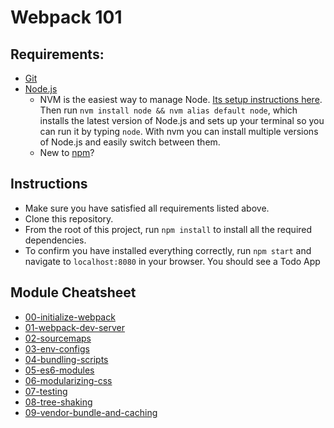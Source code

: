 # Webpack 101

## Requirements:

* [Git](https://git-scm.com/downloads)
* [Node.js](https://nodejs.org/en/)
    * NVM is the easiest way to manage Node. [Its setup instructions here](https://github.com/creationix/nvm#installation). Then run `nvm install node && nvm alias default node`, which installs the latest version of Node.js and sets up your terminal so you can run it by typing `node`. With nvm you can install multiple versions of Node.js and easily switch between them.
    * New to [npm](https://docs.npmjs.com/)?

## Instructions

* Make sure you have satisfied all requirements listed above.
* Clone this repository.
* From the root of this project, run `npm install` to install all the required dependencies.
* To confirm you have installed everything correctly, run `npm start` and navigate to `localhost:8080` in your browser. You should see a Todo App

## Module Cheatsheet

* [00-initialize-webpack](https://github.com/freddyrangel/webpack-101/compare/master...00-initialize-webpack?expand=1)
* [01-webpack-dev-server](https://github.com/freddyrangel/webpack-101/compare/00-initialize-webpack...01-webpack-dev-server?expand=1)
* [02-sourcemaps](https://github.com/freddyrangel/webpack-101/compare/01-webpack-dev-server...02-sourcemaps?expand=1)
* [03-env-configs](https://github.com/freddyrangel/webpack-101/compare/02-sourcemaps...03-env-configs?expand=1)
* [04-bundling-scripts](https://github.com/freddyrangel/webpack-101/compare/03-env-configs...04-bundling-scripts?expand=1)
* [05-es6-modules](https://github.com/freddyrangel/webpack-101/compare/04-bundling-scripts...05-es6-modules?expand=1)
* [06-modularizing-css](https://github.com/freddyrangel/webpack-101/compare/05-es6-modules...06-modularizing-css?expand=1)
* [07-testing](https://github.com/freddyrangel/webpack-101/compare/06-modularizing-css...07-testing?expand=1)
* [08-tree-shaking](https://github.com/freddyrangel/webpack-101/compare/07-testing...08-tree-shaking?expand=1)
* [09-vendor-bundle-and-caching](https://github.com/freddyrangel/webpack-101/compare/08-tree-shaking...09-vendor-bundle-and-caching?expand=1)

